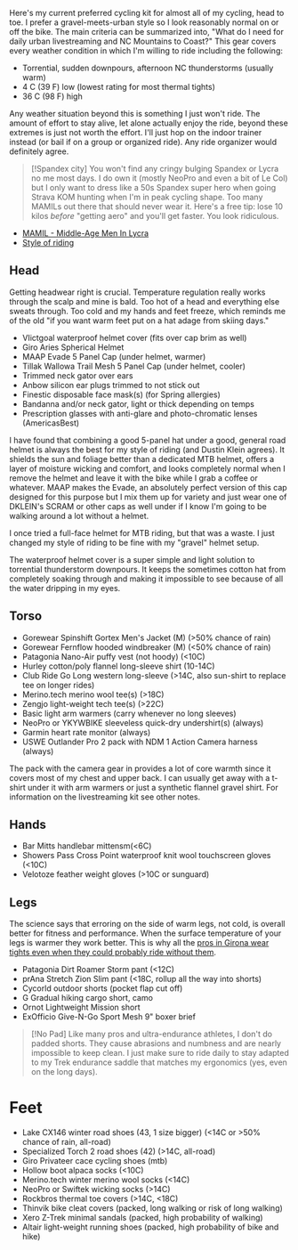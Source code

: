 Here's my current preferred cycling kit for almost all of my cycling, head to toe. I prefer a gravel-meets-urban style so I look reasonably normal on or off the bike. The main criteria can be summarized into, "What do I need for daily urban livestreaming and NC Mountains to Coast?" This gear covers every weather condition in which I'm willing to ride including the following:

- Torrential, sudden downpours, afternoon NC thunderstorms (usually warm)
- 4 C (39 F) low (lowest rating for most thermal tights)
- 36 C (98 F) high

Any weather situation beyond this is something I just won't ride. The amount of effort to stay alive, let alone actually enjoy the ride, beyond these extremes is just not worth the effort. I'll just hop on the indoor trainer instead (or bail if on a group or organized ride). Any ride organizer would definitely agree.

> [!Spandex city]
> You won't find any cringy bulging Spandex or Lycra no me most days. I do own it (mostly NeoPro and even a bit of Le Col) but I only want to dress like a 50s Spandex super hero when going Strava KOM hunting when I'm in peak cycling shape. Too many MAMILs out there that should never wear it. Here's a free tip: lose 10 kilos *before* "getting aero" and you'll get faster. You look ridiculous.

- [MAMIL - Middle-Age Men In Lycra](MAMIL%20-%20Middle-Age%20Men%20In%20Lycra.md)
- [Style of riding](Style%20of%20riding.md)
## Head

Getting headwear right is crucial. Temperature regulation really works through the scalp and mine is bald. Too hot of a head and everything else sweats through. Too cold and my hands and feet freeze, which reminds me of the old "if you want warm feet put on a hat adage from skiing days."

- VIictgoal waterproof helmet cover (fits over cap brim as well)
- Giro Aries Spherical Helmet
- MAAP Evade 5 Panel Cap (under helmet, warmer)
- Tillak Wallowa Trail Mesh 5 Panel Cap (under helmet, cooler)
- Trimmed neck gator over ears
- Anbow silicon ear plugs trimmed to not stick out
- Finestic disposable face mask(s) (for Spring allergies)
- Bandanna and/or neck gator, light or thick depending on temps
- Prescription glasses with anti-glare and photo-chromatic lenses (AmericasBest)

I have found that combining a good 5-panel hat under a good, general road helmet is always the best for my style of riding (and Dustin Klein agrees). It shields the sun and foliage better than a dedicated MTB helmet, offers a layer of moisture wicking and comfort, and looks completely normal when I remove the helmet and leave it with the bike while I grab a coffee or whatever. MAAP makes the Evade, an absolutely perfect version of this cap designed for this purpose but I mix them up for variety and just wear one of DKLEIN's SCRAM or other caps as well under if I know I'm going to be walking around a lot without a helmet.

I once tried a full-face helmet for MTB riding, but that was a waste. I just changed my style of riding to be fine with my "gravel" helmet setup.

The waterproof helmet cover is a super simple and light solution to torrential thunderstorm downpours. It keeps the sometimes cotton hat from completely soaking through and making it impossible to see because of all the water dripping in my eyes.
## Torso

- Gorewear Spinshift Gortex Men's Jacket (M) (>50% chance of rain)
- Gorewear Fernflow hooded windbreaker (M) (<50% chance of rain)
- Patagonia Nano-Air puffy vest (not hoody) (<10C)
- Hurley cotton/poly flannel long-sleeve shirt (10-14C)
- Club Ride Go Long western long-sleeve (>14C, also sun-shirt to replace tee on longer rides)
- Merino.tech merino wool tee(s) (>18C)
- Zengjo light-weight tech tee(s) (>22C)
- Basic light arm warmers (carry whenever no long sleeves)
- NeoPro or YKYWBIKE sleeveless quick-dry undershirt(s) (always)
- Garmin heart rate monitor (always)
- USWE Outlander Pro 2 pack with NDM 1 Action Camera harness (always)

The pack with the camera gear in provides a lot of core warmth since it covers most of my chest and upper back. I can usually get away with a t-shirt under it with arm warmers or just a synthetic flannel gravel shirt. For information on the livestreaming kit see other notes.
## Hands

- Bar Mitts handlebar mittensm(<6C)
- Showers Pass Cross Point waterproof knit wool touchscreen gloves (<10C)
- Velotoze feather weight gloves (>10C or sunguard)
## Legs

The science says that erroring on the side of warm legs, not cold, is overall better for fitness and performance. When the surface temperature of your legs is warmer they work better. This is why all the [pros in Girona wear tights even when they could probably ride without them](https://youtu.be/xYaStNJVaKQ?si=SmvaBlja3T-mtJcS&t=279).

- Patagonia Dirt Roamer Storm pant (<12C)
- prAna Stretch Zion Slim pant (<18C, rollup all the way into shorts)
- Cycorld outdoor shorts (pocket flap cut off)
- G Gradual hiking cargo short, camo
- Ornot Lightweight Mission short
- ExOfficio Give-N-Go Sport Mesh 9" boxer brief

> [!No Pad]
> Like many pros and ultra-endurance athletes, I don't do padded shorts. They cause abrasions and numbness and are nearly impossible to keep clean. I just make sure to ride daily to stay adapted to my Trek endurance saddle that matches my ergonomics (yes, even on the long days).
# Feet

- Lake CX146 winter road shoes (43, 1 size bigger) (<14C or >50% chance of rain, all-road)
- Specialized Torch 2 road shoes (42) (>14C, all-road)
- Giro Privateer cace cycling shoes (mtb)
- Hollow boot alpaca socks (<10C)
- Merino.tech winter merino wool socks (<14C)
- NeoPro or Swiftek wicking socks (>14C)
- Rockbros thermal toe covers (>14C, <18C)
- Thinvik bike cleat covers (packed, long walking or risk of long walking)
- Xero Z-Trek minimal sandals (packed, high probability of walking)
- Altair light-weight running shoes (packed, high probability of bike and hike)





